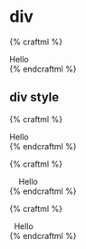 # div

{% craftml %}
<craft>
  <div>
    <repeat n="5"><cube/></repeat>
    Hello
  </div>
</craft>
{% endcraftml %}


## div style

{% craftml %}
<craft>
  <div style="width: 50;">
    <repeat n="5"><cube/></repeat>
    Hello
  </div>
</craft>
{% endcraftml %}

{% craftml %}
<craft>
  <div style="width: 50; text-align:right; ">
    <repeat n="5"><cube/></repeat>
    Hello
  </div>
</craft>
{% endcraftml %}

{% craftml %}
<craft>
  <div style="width: 50; text-align:center; ">
    <repeat n="5"><cube/></repeat>
    Hello
  </div>
</craft>
{% endcraftml %}
